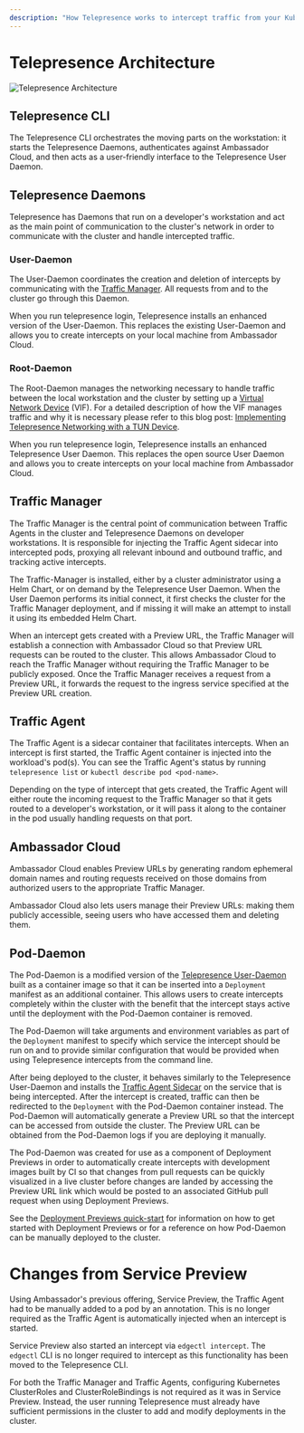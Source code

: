 ```yaml
---
description: "How Telepresence works to intercept traffic from your Kubernetes cluster to code running on your laptop."
---
```


# Telepresence Architecture

<div class="docs-diagram-wrapper">

![Telepresence Architecture](https://www.getambassador.io/images/documentation/telepresence-architecture.inline.svg)

</div>

## Telepresence CLI

The Telepresence CLI orchestrates the moving parts on the workstation: it starts the Telepresence Daemons,
authenticates against Ambassador Cloud, and then acts as a user-friendly interface to the Telepresence User Daemon.

## Telepresence Daemons
Telepresence has Daemons that run on a developer's workstation and act as the main point of communication to the cluster's
network in order to communicate with the cluster and handle intercepted traffic.

### User-Daemon
The User-Daemon coordinates the creation and deletion of intercepts by communicating with the [Traffic Manager](#traffic-manager).
All requests from and to the cluster go through this Daemon.

When you run telepresence login, Telepresence installs an enhanced version of the User-Daemon. This replaces the existing User-Daemon and
allows you to create intercepts on your local machine from Ambassador Cloud.

### Root-Daemon
The Root-Daemon manages the networking necessary to handle traffic between the local workstation and the cluster by setting up a
[Virtual Network Device](../tun-device) (VIF).  For a detailed description of how the VIF manages traffic and why it is necessary
please refer to this blog post:
[Implementing Telepresence Networking with a TUN Device](https://blog.getambassador.io/implementing-telepresence-networking-with-a-tun-device-a23a786d51e9).

When you run telepresence login, Telepresence installs an enhanced Telepresence User Daemon. This replaces the open source
User Daemon and allows you to create intercepts on your local machine from Ambassador Cloud.

## Traffic Manager

The Traffic Manager is the central point of communication between Traffic Agents in the cluster and Telepresence Daemons
on developer workstations. It is responsible for injecting the Traffic Agent sidecar into intercepted pods, proxying all
relevant inbound and outbound traffic, and tracking active intercepts.

The Traffic-Manager is installed, either by a cluster administrator using a Helm Chart, or on demand by the Telepresence
User Daemon. When the User Daemon performs its initial connect, it first checks the cluster for the Traffic Manager
deployment, and if missing it will make an attempt to install it using its embedded Helm Chart.

When an intercept gets created with a Preview URL, the Traffic Manager will establish a connection with Ambassador Cloud
so that Preview URL requests can be routed to the cluster. This allows Ambassador Cloud to reach the Traffic Manager
without requiring the Traffic Manager to be publicly exposed. Once the Traffic Manager receives a request from a Preview
URL, it forwards the request to the ingress service specified at the Preview URL creation.

## Traffic Agent

The Traffic Agent is a sidecar container that facilitates intercepts. When an intercept is first started, the Traffic Agent
container is injected into the workload's pod(s). You can see the Traffic Agent's status by running `telepresence list`
or `kubectl describe pod <pod-name>`.

Depending on the type of intercept that gets created, the Traffic Agent will either route the incoming request to the
Traffic Manager so that it gets routed to a developer's workstation, or it will pass it along to the container in the
pod usually handling requests on that port.

## Ambassador Cloud

Ambassador Cloud enables Preview URLs by generating random ephemeral domain names and routing requests received on those
domains from authorized users to the appropriate Traffic Manager.

Ambassador Cloud also lets users manage their Preview URLs: making them publicly accessible, seeing users who have
accessed them and deleting them.

## Pod-Daemon

The Pod-Daemon is a modified version of the [Telepresence User-Daemon](#user-daemon) built as a container image so that
it can be inserted into a `Deployment` manifest as an additional container. This allows users to create intercepts completely
within the cluster with the benefit that the intercept stays active until the deployment with the Pod-Daemon container is removed.

The Pod-Daemon will take arguments and environment variables as part of the `Deployment` manifest to specify which service the intercept
should be run on and to provide similar configuration that would be provided when using Telepresence intercepts from the command line.

After being deployed to the cluster, it behaves similarly to the Telepresence User-Daemon and installs the [Traffic Agent Sidecar](#traffic-agent)
on the service that is being intercepted. After the intercept is created, traffic can then be redirected to the `Deployment` with the Pod-Daemon
container instead. The Pod-Daemon will automatically generate a Preview URL so that the intercept can be accessed from outside the cluster.
The Preview URL can be obtained from the Pod-Daemon logs if you are deploying it manually.

The Pod-Daemon was created for use as a component of Deployment Previews in order to automatically create intercepts with development images built
by CI so that changes from pull requests can be quickly visualized in a live cluster before changes are landed by accessing the Preview URL
link which would be posted to an associated GitHub pull request when using Deployment Previews.

See the [Deployment Previews quick-start](https://www.getambassador.io/docs/cloud/latest/deployment-previews/quick-start) for information on how to get started with Deployment Previews
or for a reference on how Pod-Daemon can be manually deployed to the cluster.


# Changes from Service Preview

Using Ambassador's previous offering, Service Preview, the Traffic Agent had to be manually added to a pod by an
annotation. This is no longer required as the Traffic Agent is automatically injected when an intercept is started.

Service Preview also started an intercept via `edgectl intercept`. The `edgectl` CLI is no longer required to intercept
as this functionality has been moved to the Telepresence CLI.

For both the Traffic Manager and Traffic Agents, configuring Kubernetes ClusterRoles and ClusterRoleBindings is not
required as it was in Service Preview. Instead, the user running Telepresence must already have sufficient permissions in the cluster to add and modify deployments in the cluster.
